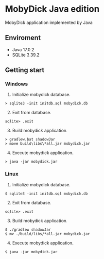 # MobyDick Java edition

MobyDick application implemented by Java

## Enviroment

- Java 17.0.2
- SQLite 3.39.2

## Getting start

### Windows

1. Initialize mobydick database.
```
> sqlite3 -init initdb.sql mobydick.db
```

2. Exit from database.
```
sqlite> .exit
```

3. Build mobydick application.
```
> gradlew.bat shadowJar
> move build\libs\*all.jar mobydick.jar
```

4. Execute mobydick application.
```
> java -jar mobydick.jar
```

### Linux

1. Initialize mobydick database.
```
$ sqlite3 -init initdb.sql mobydick.db
```

2. Exit from database.
```
sqlite> .exit
```

3. Build mobydick application.
```
$ ./gradlew shadowJar
$ mv ./build/libs/*all.jar mobydick.jar
```

4. Execute mobydick application.
```
$ java -jar mobydick.jar
```

